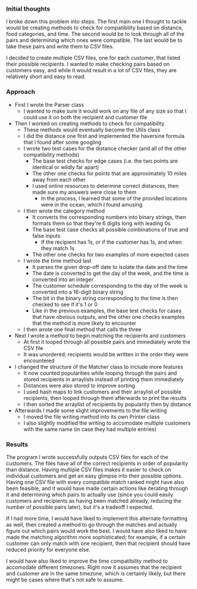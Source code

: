 ### Initial thoughts

I broke down this problem into steps. The first main one I thought to tackle would be creating methods to check for compatibility
based on distance, food categories, and time. The second would be to look through all of the pairs and determining which ones
were compatible. The last would be to take these pairs and write them to CSV files.

I decided to create multiple CSV files, one for each customer, that listed their possible recipients. I wanted to make checking pairs
based on customers easy, and while it would result in a lot of CSV files, they are relatively short and easy to read.

### Approach

- First I wrote the Parser class
   - I wanted to make sure it would work on any file of any size so that I could use it on both the recipient and customer file
- Then I worked on creating methods to check for compatibility
   - These methods would eventually become the Utils class
   - I did the distance one first and implemented the haversine formula that I found after some googling
   - I wrote two test cases for the distance checker (and all of the other compatibility methods)
      - The base test checks for edge cases (i.e. the two points are identical or wildly far apart)
      - The other one checks for points that are approximately 10 miles away from each other
      - I used online resources to determine correct distances, then made sure my answers were close to them
        - In the process, I learned that some of the provided locations were in the ocean, which I found amusing
   - I then wrote the category method
      - It converts the corresponding numbers into binary strings, then formats them so that they're 6 digits long with leading 0s
      - The base test case checks all possible combinations of true and false inputs
         - If the recipient has 1s, or if the customer has 1s, and when they match 1s
      - The other one checks for two examples of more expected cases
   - I wrote the time method last
      - It parses the given drop-off date to isolate the date and the time
      - The date is converted to get the day of the week, and the time is converted into an integer
      - The customer schedule corresponding to the day of the week is converted into a 16-digit binary string
      - The bit in the binary string corresponding to the time is then checked to see if it's 1 or 0
      - Like in the previous examples, the base test checks for cases that have obvious outputs, and the other one checks examples that the method is more likely to encounter
   - I then wrote one final method that calls the three
- Next I wrote a method to begin matching the recipients and customers
   - At first it looped through all possible pairs and immediately wrote the CSV file
   - It was unordered; recipients would be written in the order they were encountered
- I changed the structure of the Matcher class to include more features
  - It now counted popularities while looping through the pairs and stored recipients in arraylists instead of printing them immediately
  - Distances were also stored to improve sorting
  - I used hash maps to link customers and their arraylist of possible recipients, then looped through them afterwards to print the results
  - I then sorted the arraylist of recipients by popularity then by distance
- Afterwards I made some slight improvements to the file writing
  - I moved the file writing method into its own Printer class
  - I also slightly modified the writing to accomodate multiple customers with the same name (in case they had multiple entries)
  
### Results

The program I wrote successfully outputs CSV files for each of the customers. The files have all of the correct recipients in order
of popularity than distance. Having multiple CSV files makes it easier to check on individual customers and get an easy glimpse
into their possible options. Having one CSV file with every compatible match ranked might have also been feasible, and it would have
made certain actions like iterating through it and determining which pairs to actually use (since you could easily customers and recipients as
having been matched already, reducing the number of possible pairs later), but it's a tradeoff I expected.

If I had more time, I would have liked to implement this alternate formatting as well, then created a method to go through the
matches and actually figure out which pairs would work the best. I would have also liked to have made the matching algorithm more
sophisticated; for example, if a certain customer can only match with one recipient, then that recipient should have reduced
priority for everyone else.

I would have also liked to improve the time compatibility method to accomodate different timezones. Right now it assumes that
the recipient and customer are in the same timezone, which is certainly likely, but there might be cases where that's not 
safe to assume.
